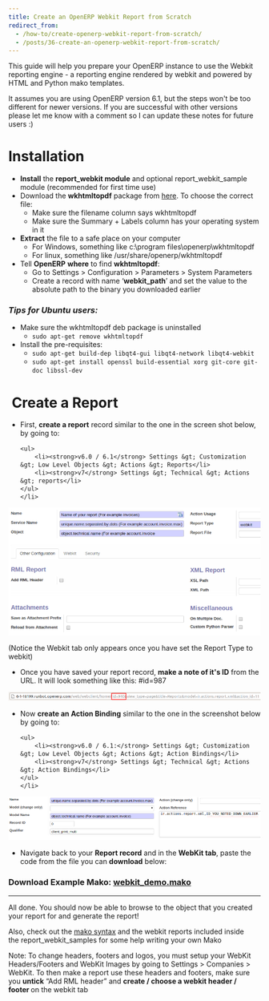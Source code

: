 ```yaml
---
title: Create an OpenERP Webkit Report from Scratch
redirect_from:
  - /how-to/create-openerp-webkit-report-from-scratch/
  - /posts/36-create-an-openerp-webkit-report-from-scratch/
---
```


<p>This guide will help you prepare your OpenERP instance to use the Webkit reporting engine - a reporting engine rendered by webkit and powered by HTML and Python mako templates.</p>

<p>It assumes you are using OpenERP version 6.1, but the steps won&#39;t be too different for newer versions. If you are successful with other versions please let me know with a comment so I can update these notes for future users :)</p>

<h1>Installation</h1>

<ul>
	<li><strong>Install</strong> the <strong>report_webkit module</strong> and optional report_webkit_sample module (recommended for first time use)</li>
	<li>Download the&nbsp;<strong>wkhtmltopdf</strong> package from&nbsp;<a href="http://wkhtmltopdf.org/downloads.html">here</a>. To choose the correct file:
	<ul>
		<li>Make sure the filename column says wkhtmltopdf</li>
		<li>Make sure the Summary + Labels column has your operating system in it</li>
	</ul>
	</li>
	<li><strong>Extract</strong> the file to a safe place on your computer
	<ul>
		<li>For Windows, something like c:\program files\openerp\wkhtmltopdf</li>
		<li>For linux, something like /usr/share/openerp/wkhtmltopdf</li>
	</ul>
	</li>
	<li>Tell <strong>OpenERP</strong> <strong>where</strong> to find <strong>wkhtmltopdf</strong>:
	<ul>
		<li>Go to Settings &gt;&nbsp;Configuration &gt;&nbsp;Parameters &gt;&nbsp;System Parameters</li>
		<li>Create a record with name &lsquo;<strong>webkit_path</strong>&rsquo; and set the value to the absolute path to the binary you downloaded earlier</li>
	</ul>
	</li>
</ul>

<h3><em>Tips for Ubuntu users:</em></h3>

<ul>
	<li>Make sure the wkhtmltopdf deb package is uninstalled
	<ul>
		<li><code>sudo apt-get remove wkhtmltopdf</code></li>
	</ul>
	</li>
	<li>Install the pre-requisites:
	<ul>
		<li><code>sudo apt-get build-dep libqt4-gui libqt4-network libqt4-webkit </code></li>
		<li><code>sudo apt-get install openssl build-essential xorg git-core git-doc libssl-dev</code></li>
	</ul>
	</li>
</ul>

<h1>&nbsp;Create a Report</h1>

<ul>
	<li>First, <strong>create a report</strong>&nbsp;record similar to the one in the screen shot below, by going to:

	<ul>
		<li><strong>v6.0 / 6.1</strong> Settings &gt; Customization &gt; Low Level Objects &gt; Actions &gt; Reports</li>
		<li><strong>v7</strong> Settings &gt; Technical &gt; Actions &gt; reports</li>
	</ul>
	</li>
</ul>

<p><img alt="" src="/images/development/openerp-webkit-report-creation-action.png" /></p>

<p>(Notice the Webkit tab only appears once you have set the Report Type to webkit)</p>

<ul>
	<li>Once you have saved your report record, <strong>make a note of it&#39;s ID</strong> from the URL. It will look something like this:&nbsp;#id=987</li>
</ul>

<p><img alt="" src="/images/development/openerp-webkit-report-creation-url.png" /></p>

<ul>
	<li>Now <strong>create an Action Binding</strong>&nbsp;similar to the one in the screenshot below by going to:

	<ul>
		<li><strong>v6.0 / 6.1:</strong> Settings &gt; Customization &gt; Low Level Objects &gt; Actions &gt; Action Bindings</li>
		<li><strong>v7</strong> Settings &gt; Technical &gt; Actions &gt; Action Bindings</li>
	</ul>
	</li>
</ul>

<p><img alt="" src="/images/development/openerp-webkit-report-creation-binding.png" /></p>

<ul>
	<li>Navigate back to your <strong>Report record</strong> and in the <strong>WebKit tab</strong>, paste the code from the file you can <strong>download</strong> below:</li>
</ul>

<h3>Download Example Mako:&nbsp;<a href="https://drive.google.com/file/d/0B9fGr6w-dfLWSF9ic3NFeTM5dDQ/edit?usp=sharing">webkit_demo.mako</a></h3>

<hr />
<p>All done. You should now be able to browse to the object that you created your report for and generate the report!</p>

<p>Also, check out the&nbsp;<a href="http://docs.makotemplates.org/en/latest/syntax.html">mako syntax</a>&nbsp;and the webkit reports included inside the&nbsp;report_webkit_samples&nbsp;for some help writing your own Mako</p>

<p>Note: To change headers, footers and logos, you must setup your WebKit Headers/Footers and WebKit Images by going to Settings &gt; Companies &gt; WebKit.&nbsp;To then make a report use these headers and footers, make sure you <strong>untick</strong>&nbsp;&ldquo;Add RML header&rdquo; and <strong>create / choose a webkit header / footer&nbsp;</strong>on the webkit tab</p>
